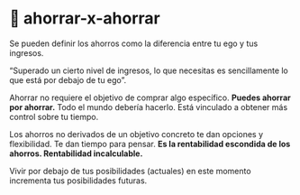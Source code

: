 # 🤑 ahorrar-x-ahorrar

Se pueden definir los ahorros como la diferencia entre tu ego y tus ingresos. 

“Superado un cierto nivel de ingresos, lo que necesitas es sencillamente lo que está por debajo de tu ego”.

Ahorrar no requiere el objetivo de comprar algo específico. **Puedes ahorrar por ahorrar.** Todo el mundo debería hacerlo. Está vinculado a obtener más control sobre tu tiempo. 

Los ahorros no derivados de un objetivo concreto te dan opciones y flexibilidad. Te dan tiempo para pensar. **Es la rentabilidad escondida de los ahorros. Rentabilidad incalculable.** 

Vivir por debajo de tus posibilidades (actuales) en este momento incrementa tus posibilidades futuras.
